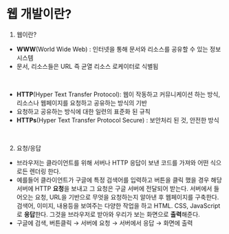 # 웹 개발이란?

1. 웹이란?<br>
* **WWW**(World Wide Web) : 인터넷을 통해 문서와 리소스를 공유할 수 있는 정보 시스템
* 문서, 리소스들은 URL 즉 균열 리소스 로케이터로 식별됨

<br>

* **HTTP**(Hyper Text Transfer Protocol): 웹이 작동하고 커뮤니케이션 하는 방식, 리소스나 웹페이지를 요청하고 공유하는 방식의 기반
* 요청하고 공유하는 방식에 대한 일련의 표준화 된 규칙
* **HTTPs**(Hyper Text Transfer Protocol Secure) : 보안처리 된 것, 안전한 방식

<br>

2. 요청/응답
* 브라우저는 클라이언트를 위해 서버나 HTTP 응답이 보낸 코드를 가져와 어떤 식으로든 렌더링 한다. 
* 예를들어 클라이언트가 구글에 특정 검색어를 입력하고 버튼을 클릭 했을 경우 해당 서버에 HTTP **요청**을 보내고 그 요청은 구글 서버에 전달되어 받는다. 서버에서 들어오는 요청, URL을 기반으로 무엇을 요청하는지 알아낸 후 웹페이지를 구축한다. 검색어, 이미지, 내용등을 보여주는 다양한 작업을 하고 HTML. CSS, JavaScript로 **응답**한다. 그것을 브라우저로 받아와 우리가 보는 화면으로 **출력**해준다. 
* 구글에 검색, 버튼클릭 → 서버에 요청 → 서버에서 응답 → 화면에 출력





